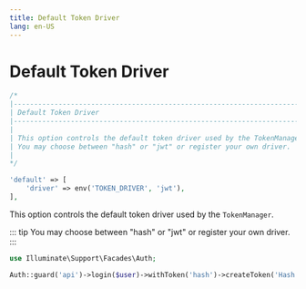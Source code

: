 ```yaml
---
title: Default Token Driver
lang: en-US
---
```


# Default Token Driver

```php
/*
|--------------------------------------------------------------------------
| Default Token Driver
|--------------------------------------------------------------------------
|
| This option controls the default token driver used by the TokenManager.
| You may choose between "hash" or "jwt" or register your own driver.
|
*/

'default' => [
    'driver' => env('TOKEN_DRIVER', 'jwt'),
],
```

This option controls the default token driver used by the `TokenManager`.

::: tip
You may choose between "hash" or "jwt" or register your own driver.
:::

```php
use Illuminate\Support\Facades\Auth;

Auth::guard('api')->login($user)->withToken('hash')->createToken('Hash Token');
```
